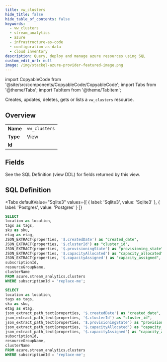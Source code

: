 ```yaml
--- 
title: vw_clusters
hide_title: false
hide_table_of_contents: false
keywords:
  - vw_clusters
  - stream_analytics
  - azure
  - infrastructure-as-code
  - configuration-as-data
  - cloud inventory
description: Query, deploy and manage azure resources using SQL
custom_edit_url: null
image: /img/stackql-azure-provider-featured-image.png
---
```


import CopyableCode from '@site/src/components/CopyableCode/CopyableCode';
import Tabs from '@theme/Tabs';
import TabItem from '@theme/TabItem';

Creates, updates, deletes, gets or lists a <code>vw_clusters</code> resource.

## Overview
<table><tbody>
<tr><td><b>Name</b></td><td><code>vw_clusters</code></td></tr>
<tr><td><b>Type</b></td><td>View</td></tr>
<tr><td><b>Id</b></td><td><CopyableCode code="azure.stream_analytics.vw_clusters" /></td></tr>
</tbody></table>

## Fields

See the SQL Definition (view DDL) for fields returned by this view.

## SQL Definition

<Tabs
defaultValue="Sqlite3"
values={[
{ label: 'Sqlite3', value: 'Sqlite3' },
{ label: 'Postgres', value: 'Postgres' }
]}
>
<TabItem value="Sqlite3">

```sql
SELECT
location as location,
tags as tags,
sku as sku,
etag as etag,
JSON_EXTRACT(properties, '$.createdDate') as "created_date",
JSON_EXTRACT(properties, '$.clusterId') as "cluster_id",
JSON_EXTRACT(properties, '$.provisioningState') as "provisioning_state",
JSON_EXTRACT(properties, '$.capacityAllocated') as "capacity_allocated",
JSON_EXTRACT(properties, '$.capacityAssigned') as "capacity_assigned",
subscriptionId,
resourceGroupName,
clusterName
FROM azure.stream_analytics.clusters
WHERE subscriptionId = 'replace-me';
```

</TabItem>
<TabItem value="Postgres">

```sql
SELECT
location as location,
tags as tags,
sku as sku,
etag as etag,
json_extract_path_text(properties, '$.createdDate') as "created_date",
json_extract_path_text(properties, '$.clusterId') as "cluster_id",
json_extract_path_text(properties, '$.provisioningState') as "provisioning_state",
json_extract_path_text(properties, '$.capacityAllocated') as "capacity_allocated",
json_extract_path_text(properties, '$.capacityAssigned') as "capacity_assigned",
subscriptionId,
resourceGroupName,
clusterName
FROM azure.stream_analytics.clusters
WHERE subscriptionId = 'replace-me';
```

</TabItem>
</Tabs>
